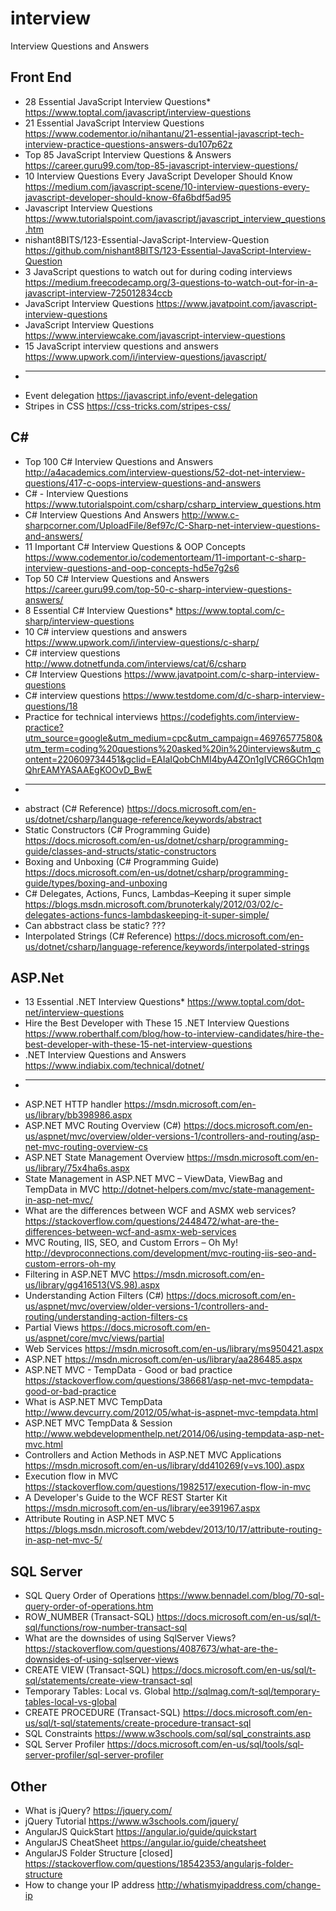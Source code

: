 # interview
Interview Questions and Answers
## Front End

* 28 Essential JavaScript Interview Questions* https://www.toptal.com/javascript/interview-questions
* 21 Essential JavaScript Interview Questions https://www.codementor.io/nihantanu/21-essential-javascript-tech-interview-practice-questions-answers-du107p62z
* Top 85 JavaScript Interview Questions & Answers	 https://career.guru99.com/top-85-javascript-interview-questions/
* 10 Interview Questions
Every JavaScript Developer Should Know https://medium.com/javascript-scene/10-interview-questions-every-javascript-developer-should-know-6fa6bdf5ad95
* Javascript Interview Questions https://www.tutorialspoint.com/javascript/javascript_interview_questions.htm
* nishant8BITS/123-Essential-JavaScript-Interview-Question https://github.com/nishant8BITS/123-Essential-JavaScript-Interview-Question
* 3 JavaScript questions to watch out for during coding interviews https://medium.freecodecamp.org/3-questions-to-watch-out-for-in-a-javascript-interview-725012834ccb
* JavaScript Interview Questions https://www.javatpoint.com/javascript-interview-questions
* JavaScript Interview Questions https://www.interviewcake.com/javascript-interview-questions
* 15 JavaScript interview questions and answers https://www.upwork.com/i/interview-questions/javascript/
* ----------------------------------
* Event delegation https://javascript.info/event-delegation
* Stripes in CSS https://css-tricks.com/stripes-css/

## C#

* Top 100 C# Interview Questions and Answers http://a4academics.com/interview-questions/52-dot-net-interview-questions/417-c-oops-interview-questions-and-answers
* C# - Interview Questions https://www.tutorialspoint.com/csharp/csharp_interview_questions.htm
* C# Interview Questions And Answers http://www.c-sharpcorner.com/UploadFile/8ef97c/C-Sharp-net-interview-questions-and-answers/
* 11 Important C# Interview Questions & OOP Concepts https://www.codementor.io/codementorteam/11-important-c-sharp-interview-questions-and-oop-concepts-hd5e7g2s6
* Top 50 C# Interview Questions and Answers	 https://career.guru99.com/top-50-c-sharp-interview-questions-answers/
* 8 Essential C# Interview Questions* https://www.toptal.com/c-sharp/interview-questions
* 10 C# interview questions and answers https://www.upwork.com/i/interview-questions/c-sharp/
* C# interview questions http://www.dotnetfunda.com/interviews/cat/6/csharp
* C# Interview Questions https://www.javatpoint.com/c-sharp-interview-questions
* C# interview questions https://www.testdome.com/d/c-sharp-interview-questions/18
* Practice for technical interviews https://codefights.com/interview-practice?utm_source=google&utm_medium=cpc&utm_campaign=46976577580&utm_term=coding%20questions%20asked%20in%20interviews&utm_content=220609734451&gclid=EAIaIQobChMI4byA4ZOn1gIVCR6GCh1qmQhrEAMYASAAEgKOOvD_BwE
* -----------------------------------------------------------------------------------
* abstract (C# Reference) https://docs.microsoft.com/en-us/dotnet/csharp/language-reference/keywords/abstract
* Static Constructors (C# Programming Guide)
https://docs.microsoft.com/en-us/dotnet/csharp/programming-guide/classes-and-structs/static-constructors
* Boxing and Unboxing (C# Programming Guide)
https://docs.microsoft.com/en-us/dotnet/csharp/programming-guide/types/boxing-and-unboxing
* C# Delegates, Actions, Funcs, Lambdas–Keeping it super simple https://blogs.msdn.microsoft.com/brunoterkaly/2012/03/02/c-delegates-actions-funcs-lambdaskeeping-it-super-simple/
* Can abbstract class be static? ???
* Interpolated Strings (C# Reference) https://docs.microsoft.com/en-us/dotnet/csharp/language-reference/keywords/interpolated-strings

## ASP.Net

* 13 Essential .NET Interview Questions* https://www.toptal.com/dot-net/interview-questions
* Hire the Best Developer with These 15 .NET Interview Questions https://www.roberthalf.com/blog/how-to-interview-candidates/hire-the-best-developer-with-these-15-net-interview-questions
* .NET Interview Questions and Answers https://www.indiabix.com/technical/dotnet/
* -------------------------------
* ASP.NET HTTP handler
https://msdn.microsoft.com/en-us/library/bb398986.aspx
* ASP.NET MVC Routing Overview (C#)
https://docs.microsoft.com/en-us/aspnet/mvc/overview/older-versions-1/controllers-and-routing/asp-net-mvc-routing-overview-cs
* ASP.NET State Management Overview https://msdn.microsoft.com/en-us/library/75x4ha6s.aspx
* State Management in ASP.NET MVC – ViewData, ViewBag and TempData in MVC http://dotnet-helpers.com/mvc/state-management-in-asp-net-mvc/
* What are the differences between WCF and ASMX web services? https://stackoverflow.com/questions/2448472/what-are-the-differences-between-wcf-and-asmx-web-services
* MVC Routing, IIS, SEO, and Custom Errors – Oh My! http://devproconnections.com/development/mvc-routing-iis-seo-and-custom-errors-oh-my
* Filtering in ASP.NET MVC https://msdn.microsoft.com/en-us/library/gg416513(VS.98).aspx
* Understanding Action Filters (C#) https://docs.microsoft.com/en-us/aspnet/mvc/overview/older-versions-1/controllers-and-routing/understanding-action-filters-cs
* Partial Views https://docs.microsoft.com/en-us/aspnet/core/mvc/views/partial
* Web Services https://msdn.microsoft.com/en-us/library/ms950421.aspx
* ASP.NET  https://msdn.microsoft.com/en-us/library/aa286485.aspx
* ASP.NET MVC - TempData - Good or bad practice https://stackoverflow.com/questions/386681/asp-net-mvc-tempdata-good-or-bad-practice
* What is ASP.NET MVC TempData http://www.devcurry.com/2012/05/what-is-aspnet-mvc-tempdata.html
* ASP.NET MVC TempData & Session http://www.webdevelopmenthelp.net/2014/06/using-tempdata-asp-net-mvc.html
* Controllers and Action Methods in ASP.NET MVC Applications https://msdn.microsoft.com/en-us/library/dd410269(v=vs.100).aspx
* Execution flow in MVC https://stackoverflow.com/questions/1982517/execution-flow-in-mvc
* A Developer's Guide to the WCF REST Starter Kit https://msdn.microsoft.com/en-us/library/ee391967.aspx
* Attribute Routing in ASP.NET MVC 5 https://blogs.msdn.microsoft.com/webdev/2013/10/17/attribute-routing-in-asp-net-mvc-5/

## SQL Server

* SQL Query Order of Operations https://www.bennadel.com/blog/70-sql-query-order-of-operations.htm
* ROW_NUMBER (Transact-SQL) https://docs.microsoft.com/en-us/sql/t-sql/functions/row-number-transact-sql
* What are the downsides of using SqlServer Views? https://stackoverflow.com/questions/4087673/what-are-the-downsides-of-using-sqlserver-views
* CREATE VIEW (Transact-SQL) https://docs.microsoft.com/en-us/sql/t-sql/statements/create-view-transact-sql
* Temporary Tables: Local vs. Global http://sqlmag.com/t-sql/temporary-tables-local-vs-global
* CREATE PROCEDURE (Transact-SQL) https://docs.microsoft.com/en-us/sql/t-sql/statements/create-procedure-transact-sql
* SQL Constraints https://www.w3schools.com/sql/sql_constraints.asp
* SQL Server Profiler https://docs.microsoft.com/en-us/sql/tools/sql-server-profiler/sql-server-profiler

## Other

* What is jQuery? https://jquery.com/
* jQuery Tutorial https://www.w3schools.com/jquery/
* AngularJS QuickStart https://angular.io/guide/quickstart
* AngularJS CheatSheet https://angular.io/guide/cheatsheet
* AngularJS Folder Structure [closed] https://stackoverflow.com/questions/18542353/angularjs-folder-structure
* How to change your IP address http://whatismyipaddress.com/change-ip
